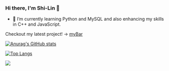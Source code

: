 ### Hi there, I'm Shi-Lin 👋

- 🌱 I’m currently learning Python and MySQL and also enhancing my skills in C++ and JavaScript.

Checkout my latest project! -> [myBar](https://github.com/linchen1010/myBar)


[![Anurag's GitHub stats](https://github-readme-stats.vercel.app/api?username=linchen1010&theme=dracula&show_icons=true)](https://github.com/anuraghazra/github-readme-stats)

[![Top Langs](https://github-readme-stats-ruby-one.vercel.app)](https://github.com/anuraghazra/github-readme-stats)

![](https://komarev.com/ghpvc/?username=linchen1010&color=blue)
<!--
**linchen1010/linchen1010** is a ✨ _special_ ✨ repository because its `README.md` (this file) appears on your GitHub profile.

Here are some ideas to get you started:

- 🔭 I’m currently working on ...
- 🌱 I’m currently learning ...
- 👯 I’m looking to collaborate on ...
- 🤔 I’m looking for help with ...
- 💬 Ask me about ...
- 📫 How to reach me: ...
- 😄 Pronouns: ...
- ⚡ Fun fact: ...
-->
